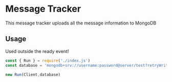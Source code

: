 # Message Tracker
This message tracker uploads all the message information to MongoDB

## Usage
Used outside the ready event!

```js
const { Run } = require('./index.js')
const database = 'mongodb+srv://username:password@server/test?retryWrites=true&w=majority'

new Run(Client,database)
```
